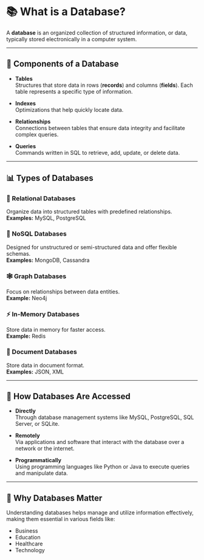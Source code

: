 # 📚 What is a Database?

A **database** is an organized collection of structured information, or data, typically stored electronically in a computer system.

---

## 🧱 Components of a Database

- **Tables**  
  Structures that store data in rows (**records**) and columns (**fields**). Each table represents a specific type of information.

- **Indexes**  
  Optimizations that help quickly locate data.

- **Relationships**  
  Connections between tables that ensure data integrity and facilitate complex queries.

- **Queries**  
  Commands written in SQL to retrieve, add, update, or delete data.

---

## 📊 Types of Databases

### 🔹 Relational Databases
Organize data into structured tables with predefined relationships.  
**Examples:** MySQL, PostgreSQL

### 🔸 NoSQL Databases
Designed for unstructured or semi-structured data and offer flexible schemas.  
**Examples:** MongoDB, Cassandra

### 🕸️ Graph Databases
Focus on relationships between data entities.  
**Example:** Neo4j

### ⚡ In-Memory Databases
Store data in memory for faster access.  
**Example:** Redis

### 📄 Document Databases
Store data in document format.  
**Examples:** JSON, XML

---

## 🔐 How Databases Are Accessed

- **Directly**  
  Through database management systems like MySQL, PostgreSQL, SQL Server, or SQLite.

- **Remotely**  
  Via applications and software that interact with the database over a network or the internet.

- **Programmatically**  
  Using programming languages like Python or Java to execute queries and manipulate data.

---

## 🧠 Why Databases Matter

Understanding databases helps manage and utilize information effectively, making them essential in various fields like:

- Business  
- Education  
- Healthcare  
- Technology

